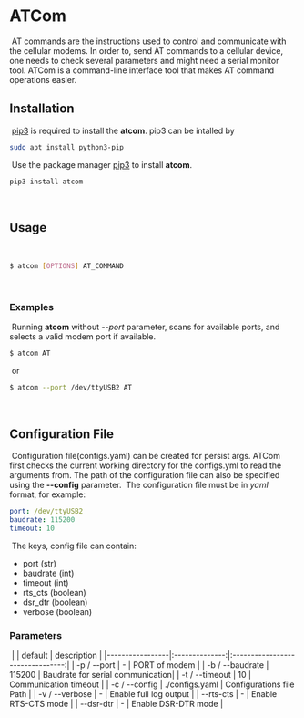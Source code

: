 # ATCom
​
AT commands are the instructions used to control and communicate with the cellular modems. In order to, send AT commands to a cellular device, one needs to check several parameters and might need a serial monitor tool. 
ATCom is a command-line interface tool that makes AT command operations easier.
​
## Installation
​
[pip3](https://pip.pypa.io/en/stable/) is required to install the **atcom**. pip3 can be intalled by 
​
```bash
sudo apt install python3-pip
```
​
Use the package manager [pip3](https://pip.pypa.io/en/stable/) to install **atcom**.
​
```bash
pip3 install atcom
```
​
## Usage
​
```bash
$ atcom [OPTIONS] AT_COMMAND
```
​
### Examples
​
Running **atcom** without *--port* parameter, scans for available ports, and selects a valid modem port if available.
​
```bash
$ atcom AT
```
​
or
​
```bash
$ atcom --port /dev/ttyUSB2 AT
```
​
## Configuration File
​
Configuration file(configs.yaml) can be created for persist args. 
ATCom first checks the current working directory for the configs.yml to read the arguments from. The path of the configuration file can also be specified using the **--config** parameter. 
​
The configuration file must be in *yaml* format, for example: 
​
```yaml
port: /dev/ttyUSB2
baudrate: 115200
timeout: 10
```
​
The keys, config file can contain:
* port (str)
* baudrate (int)
* timeout (int)
* rts_cts (boolean)
* dsr_dtr (boolean)
* verbose (boolean)
​
### Parameters
​
|                 |     default    |            description           |
|-----------------|:--------------:|:--------------------------------:|
| -p / --port     |        -       | PORT of modem                    |
| -b / --baudrate |     115200     | Baudrate for serial communication|
| -t / --timeout  |        10      | Communication timeout            |
| -c / --config   | ./configs.yaml | Configurations file Path         |
| -v / --verbose  |        -       | Enable full log output           |
| --rts-cts       |        -       | Enable RTS-CTS mode              |
| --dsr-dtr       |        -       | Enable DSR-DTR mode              |
